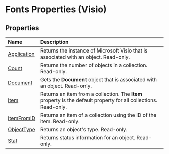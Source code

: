 
# Fonts Properties (Visio)

## Properties



|**Name**|**Description**|
|:-----|:-----|
|[Application](6ba28511-fbec-fe9a-96bf-810583893288.md)|Returns the instance of Microsoft Visio that is associated with an object. Read-only.|
|[Count](aa428ddf-2a3c-d0e9-231e-ce49e598daf7.md)|Returns the number of objects in a collection. Read-only.|
|[Document](52efc794-d945-b5e7-d336-6bea58874562.md)|Gets the  **Document** object that is associated with an object. Read-only.|
|[Item](3ac06ea3-d2ce-4ced-c54a-ed23df1a26f8.md)|Returns an item from a collection. The  **Item** property is the default property for all collections. Read-only.|
|[ItemFromID](84db4505-fb6c-4471-6e45-56deb3b09c47.md)|Returns an item of a collection using the ID of the item. Read-only.|
|[ObjectType](2b3a0a23-3134-3042-98d8-01a5ff786e67.md)|Returns an object's type. Read-only.|
|[Stat](b08a6b37-173b-61b4-d136-6a8b4a598a6b.md)|Returns status information for an object. Read-only.|
